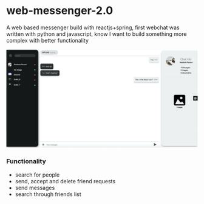 # web-messenger-2.0

A web based messenger build with reactjs+spring, first webchat was written with python and javascript, know I want to build something more complex with better functionality

![alt text](images/Main.jpg)

### Functionality

 - search for people
 - send, accept and delete friend requests
 - send messages
 - search through friends list